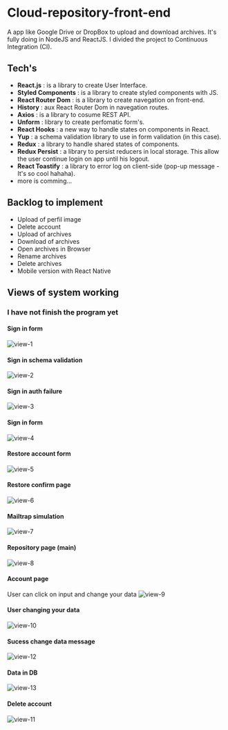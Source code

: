 # Cloud-repository-front-end
A app like Google Drive or DropBox to upload and download archives. It's fully doing in NodeJS and ReactJS. I divided the project to Continuous Integration (CI).

## Tech's
- **React.js** : is a library to create User Interface.
- **Styled Components** : is a library to create styled components with JS.
- **React Router Dom** : is a library to create navegation on front-end.
- **History** : aux React Router Dom in navegation routes.
- **Axios** : is a library to cosume REST API.
- **Unform** : library to create perfomatic form's.
- **React Hooks** : a new way to handle states on components in React.
- **Yup** : a schema validation library to use in form validation (in this case).
- **Redux** : a library to handle shared states of components.
- **Redux Persist** : a library to persist reducers in local storage. This allow the user continue login on app until his logout.
- **React Toastify** : a library to error log on client-side (pop-up message - It's so cool hahaha).
- more is comming...

## Backlog to implement
- Upload of perfil image
- Delete account
- Upload of archives
- Download of archives
- Open archives in Browser
- Rename archives
- Delete archives
- Mobile version with React Native

## Views of system working
### I have not finish the program yet

#### Sign in form
![view-1](https://user-images.githubusercontent.com/52254578/61587217-7a608e80-ab5c-11e9-8570-f7832b46da29.png)

#### Sign in schema validation
![view-2](https://user-images.githubusercontent.com/52254578/61587218-7a608e80-ab5c-11e9-85d5-fab1243a13c9.png)

#### Sign in auth failure
![view-3](https://user-images.githubusercontent.com/52254578/61587219-7af92500-ab5c-11e9-88c1-44f874a9834c.png)

#### Sign in form
![view-4](https://user-images.githubusercontent.com/52254578/61587220-7af92500-ab5c-11e9-9dcf-211dc880c6fc.png)

#### Restore account form
![view-5](https://user-images.githubusercontent.com/52254578/61587221-7af92500-ab5c-11e9-9c32-a2fa71dd6018.png)

#### Restore confirm page
![view-6](https://user-images.githubusercontent.com/52254578/61587222-7b91bb80-ab5c-11e9-943c-a0b17a939d39.png)

#### Mailtrap simulation
![view-7](https://user-images.githubusercontent.com/52254578/61587223-7b91bb80-ab5c-11e9-8a41-e2acdc24c148.png)

#### Repository page (main)
![view-8](https://user-images.githubusercontent.com/52254578/61587224-7b91bb80-ab5c-11e9-944c-e8419d7f3511.png)

#### Account page
User can click on input and change your data
![view-9](https://user-images.githubusercontent.com/52254578/61587238-ae3bb400-ab5c-11e9-9273-9adc59a762a7.png)

#### User changing your data
![view-10](https://user-images.githubusercontent.com/52254578/61587239-ae3bb400-ab5c-11e9-8a33-c5698bcdd999.png)

#### Sucess change data message
![view-12](https://user-images.githubusercontent.com/52254578/61587226-7c2a5200-ab5c-11e9-8981-39cb2d911cc7.png)

#### Data in DB
![view-13](https://user-images.githubusercontent.com/52254578/61587227-7c2a5200-ab5c-11e9-9404-88e9e9f4439d.png)

#### Delete account
![view-11](https://user-images.githubusercontent.com/52254578/61587225-7b91bb80-ab5c-11e9-9faa-5eca38d4536c.png)
